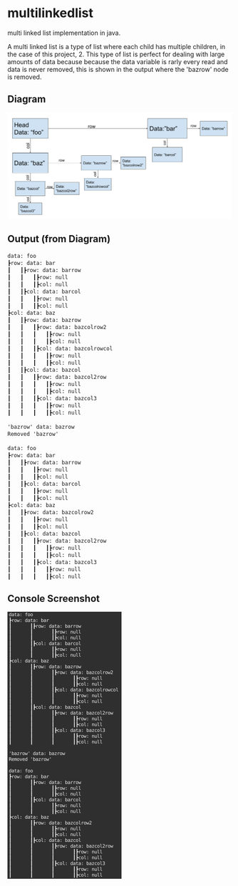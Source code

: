# multilinkedlist
multi linked list implementation in java.

A multi linked list is a type of list where each child has multiple children, in the case of this project, 2. 
This type of list is perfect for dealing with large amounts of data because because the data variable is rarly every read and data is never removed,
this is shown in the output where the 'bazrow' node is removed.

## Diagram
![multi linked list diagram](https://raw.githubusercontent.com/mgurga/multilinkedlist/master/docs/diagram.png)

## Output (from Diagram)
```
data: foo
┣row: data: bar
┃	┃┣row: data: barrow
┃	┃	┃┣row: null
┃	┃	┃┣col: null
┃	┃┣col: data: barcol
┃	┃	┃┣row: null
┃	┃	┃┣col: null
┣col: data: baz
┃	┃┣row: data: bazrow
┃	┃	┃┣row: data: bazcolrow2
┃	┃	┃	┃┣row: null
┃	┃	┃	┃┣col: null
┃	┃	┃┣col: data: bazcolrowcol
┃	┃	┃	┃┣row: null
┃	┃	┃	┃┣col: null
┃	┃┣col: data: bazcol
┃	┃	┃┣row: data: bazcol2row
┃	┃	┃	┃┣row: null
┃	┃	┃	┃┣col: null
┃	┃	┃┣col: data: bazcol3
┃	┃	┃	┃┣row: null
┃	┃	┃	┃┣col: null

'bazrow' data: bazrow
Removed 'bazrow'

data: foo
┣row: data: bar
┃	┃┣row: data: barrow
┃	┃	┃┣row: null
┃	┃	┃┣col: null
┃	┃┣col: data: barcol
┃	┃	┃┣row: null
┃	┃	┃┣col: null
┣col: data: baz
┃	┃┣row: data: bazcolrow2
┃	┃	┃┣row: null
┃	┃	┃┣col: null
┃	┃┣col: data: bazcol
┃	┃	┃┣row: data: bazcol2row
┃	┃	┃	┃┣row: null
┃	┃	┃	┃┣col: null
┃	┃	┃┣col: data: bazcol3
┃	┃	┃	┃┣row: null
┃	┃	┃	┃┣col: null
```

## Console Screenshot
![multi linked list console output](https://github.com/mgurga/multilinkedlist/blob/master/docs/eclipseout.png)
